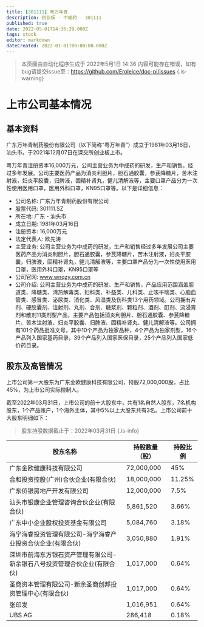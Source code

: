 ```yaml
---
title: [301111] 粤万年青
description: 创业板 - 中成药 - 301111
published: true
date: 2022-05-01T14:36:29.000Z
tags: stock
editor: markdown
dateCreated: 2022-01-01T00:00:00.000Z
---
```


> 本页面由自动化程序生成于 2022年5月1日 14:36
> 内容可能存在错误，如有bug请提交issue至：https://github.com/Eroleice/doc-pi/issues
{.is-warning}

# 上市公司基本情况

## 基本资料

广东万年青制药股份有限公司（以下简称“粤万年青”）成立于1981年03月16日，汕头市。于2021年12月07日在深交所创业板上市。

粤万年青注册资本16,000万元，公司主营业务为中成药的研发，生产和销售。经过多年发展。公司主要医药产品为消炎利胆片，胆石通胶囊，参芪降糖片，苦木注射液，妇炎平胶囊，归脾液，固精补肾丸，健儿清解液等，主要口罩产品分为一次性使用医用口罩，医用外科口罩，KN95口罩等。以下是详细信息：

- 公司名称: 广东万年青制药股份有限公司
- 股票代码: 301111.SZ
- 所在地: 广东 - 汕头市
- 成立日期: 1981年03月16日
- 注册资本: 16,000万元
- 法定代表人: 欧先涛
- 主营业务: 公司主营业务为中成药的研发，生产和销售经过多年发展公司主要医药产品为消炎利胆片，胆石通胶囊，参芪降糖片，苦木注射液，妇炎平胶囊，归脾液，固精补肾丸，健儿清解液等，主要口罩产品分为一次性使用医用口罩，医用外科口罩，KN95口罩等
- 公司官网: www.wnqzy.com.cn
- 公司介绍: 公司主营业务为中成药的研发、生产和销售，产品应用范围涵盖胆道类、降糖类、清热解毒类、妇科类、补益类、儿科类、止咳平喘类、心脑血管类、感冒类、泌尿类、消化类、风湿类及伤科类13个用药领域。公司拥有片剂、硬胶囊剂、注射剂、丸剂、合剂、糖浆剂、颗粒剂、酒剂、酊剂、流浸膏剂和散剂11类剂型产品，主要产品包括消炎利胆片、胆石通胶囊、参芪降糖片、苦木注射液、妇炎平胶囊、归脾液、固精补肾丸、健儿清解液等。公司拥有101个药品批准文号，其中10个产品为独家品种，4个产品为独家剂型，16个产品列入国家基药目录，39个产品列入国家医保目录，25个产品列入国家低价药目录。


## 股东及高管情况

上市公司第一大股东为广东金欧健康科技有限公司，持股72,000,000股，占比45%，为上市公司实际控制人。

截至2022年03月31日，上市公司的前十大股东中，共有1名自然人股东，7名机构股东，1个产品账户，1个海外主体，其中5%以上大股东共有3名。上市公司前十大股东明细如下：

> 股东持股数据截止于：2022年03月31日
{.is-info}

| 股东名称 | 持股数量（股） | 持股比例 |
| --- | --- | --- |
| 广东金欧健康科技有限公司 | 72,000,000 | 45% |
| 合和投资控股(广州)合伙企业(有限合伙) | 18,000,000 | 11.25% |
| 广东侨银房地产开发有限公司 | 12,000,000 | 7.5% |
| 汕头市银康企业管理咨询合伙企业(有限合伙) | 5,861,520 | 3.66% |
| 广东中小企业股权投资基金有限公司 | 5,084,760 | 3.18% |
| 海宁海睿投资管理有限公司-海宁海睿产业投资合伙企业(有限合伙) | 3,050,880 | 1.91% |
| 深圳市前海东方银石资产管理有限公司-新余银石八号投资管理合伙企业(有限合伙) | 1,017,000 | 0.64% |
| 圣商资本管理有限公司-新余圣商创邦投资管理中心(有限合伙) | 1,017,000 | 0.64% |
| 张印发 | 1,016,951 | 0.64% |
| UBS AG | 286,418 | 0.18% |




